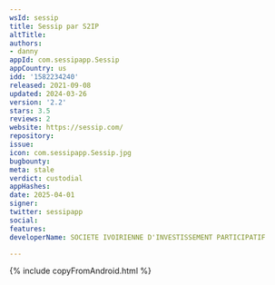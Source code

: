 ```yaml
---
wsId: sessip
title: Sessip par S2IP
altTitle: 
authors:
- danny
appId: com.sessipapp.Sessip
appCountry: us
idd: '1582234240'
released: 2021-09-08
updated: 2024-03-26
version: '2.2'
stars: 3.5
reviews: 2
website: https://sessip.com/
repository: 
issue: 
icon: com.sessipapp.Sessip.jpg
bugbounty: 
meta: stale
verdict: custodial
appHashes: 
date: 2025-04-01
signer: 
twitter: sessipapp
social: 
features: 
developerName: SOCIETE IVOIRIENNE D'INVESTISSEMENT PARTICIPATIF

---
```


{% include copyFromAndroid.html %}

